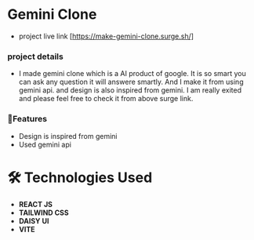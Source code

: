 # Gemini Clone
* project live link [https://make-gemini-clone.surge.sh/]

### project details

* I made gemini clone which is a AI product of google. It is so smart you can ask any question it will answere smartly. And I make it from using gemini api. and design is also inspired from gemini. I am really exited and please feel free to check it from above surge link.

### 🌟Features

* Design is inspired from gemini
* Used gemini api 


# 🛠️ Technologies Used
- **REACT JS**
- **TAILWIND CSS**
- **DAISY UI**
- **VITE**



